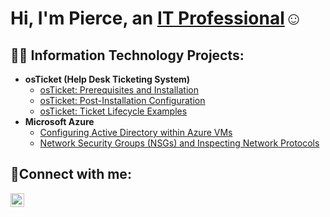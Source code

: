 <h1>Hi, I'm Pierce, an <a href="https://linkedin.com/in/pierce-edwards-204207136/">IT Professional</a>☺</h1>

<h2>👨‍💻 Information Technology Projects:</h2>

- <b>osTicket (Help Desk Ticketing System)</b>
  - [osTicket: Prerequisites and Installation](https://github.com/pierceedwards/osticket-prereqs)
  - [osTicket: Post-Installation Configuration](https://github.com/pierceedwards/post-install-config)
  - [osTicket: Ticket Lifecycle Examples](https://github.com/pierceedwards/ticket-lifecycle)
- <b>Microsoft Azure</b>
  - [Configuring Active Directory within Azure VMs](https://github.com/pierceedwards/configure-ad)
  - [Network Security Groups (NSGs) and Inspecting Network Protocols](https://github.com/pierceedwards/azure-network-protocols)

<h2>🤳Connect with me:</h2>


[<img align="left" alt="pierce | LinkedIn" width="22px" src="https://cdn.jsdelivr.net/npm/simple-icons@v3/icons/linkedin.svg" />][linkedin]


[linkedin]: https://linkedin.com/in/pierce-edwards-204207136/
